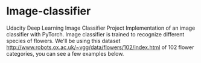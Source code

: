 # Image-classifier
Udacity Deep Learning Image Classifier Project
Implementation of an image classifier with PyTorch.
Image classifier is trained to recognize different species of flowers. 
We'll be using this dataset http://www.robots.ox.ac.uk/~vgg/data/flowers/102/index.html
 of 102 flower categories, you can see a few examples below.

